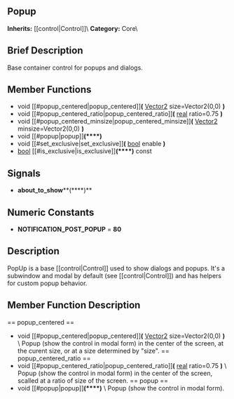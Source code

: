 ##  Popup  
**Inherits:** [[control|Control]]\\
**Category:** Core\\
##  Brief Description  
Base container control for popups and dialogs.
##  Member Functions 
  * void [[#popup_centered|popup_centered]]**(** [Vector2](class_vector2) size=Vector2(0,0) **)**
  * void [[#popup_centered_ratio|popup_centered_ratio]]**(** [real](class_real) ratio=0.75 **)**
  * void [[#popup_centered_minsize|popup_centered_minsize]]**(** [Vector2](class_vector2) minsize=Vector2(0,0) **)**
  * void [[#popup|popup]]**(****)**
  * void [[#set_exclusive|set_exclusive]]**(** [bool](class_bool) enable **)**
  * [bool](class_bool) [[#is_exclusive|is_exclusive]]**(****)** const
##  Signals  
  * **about_to_show****(****)**
##  Numeric Constants  
  * **NOTIFICATION_POST_POPUP** = **80**
##  Description  
PopUp is a base [[control|Control]] used to show dialogs and popups. It's a subwindow and modal by default (see [[control|Control]]) and has helpers for custom popup behavior.
##  Member Function Description  
==  popup_centered  ==
  * void [[#popup_centered|popup_centered]]**(** [Vector2](class_vector2) size=Vector2(0,0) **)**
\\
Popup (show the control in modal form) in the center of the screen, at the curent size, or at a size determined by "size".
==  popup_centered_ratio  ==
  * void [[#popup_centered_ratio|popup_centered_ratio]]**(** [real](class_real) ratio=0.75 **)**
\\
Popup (show the control in modal form) in the center of the screen, scalled at a ratio of size of the screen.
==  popup  ==
  * void [[#popup|popup]]**(****)**
\\
Popup (show the control in modal form).
